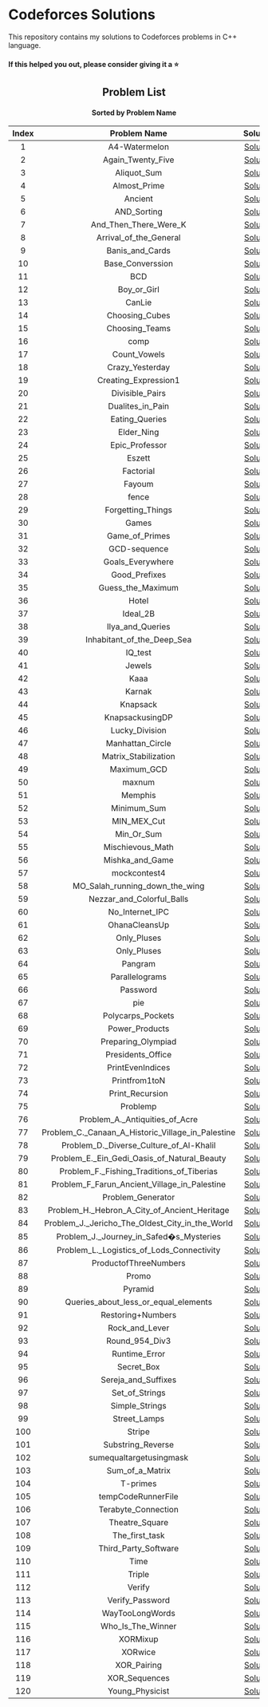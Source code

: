 # Codeforces Solutions

This repository contains my solutions to Codeforces problems in C++ language.

#### If this helped you out, please consider giving it a :star:

<div align="center">

## Problem List

#### Sorted by Problem Name

| Index |                    Problem Name                    |                                                               Solution                                                                |
| :---: | :------------------------------------------------: | :-----------------------------------------------------------------------------------------------------------------------------------: |
|   1   |                   A4-Watermelon                    |                   [Solution](https://github.com/Saifahmeed/CodeForces-Solutions/blob/master/Code\A4-Watermelon.cpp)                   |
|   2   |                 Again_Twenty_Five                  |                 [Solution](https://github.com/Saifahmeed/CodeForces-Solutions/blob/master/Code\Again_Twenty_Five.cpp)                 |
|   3   |                    Aliquot_Sum                     |                    [Solution](https://github.com/Saifahmeed/CodeForces-Solutions/blob/master/Code\Aliquot_Sum.cpp)                    |
|   4   |                    Almost_Prime                    |                   [Solution](https://github.com/Saifahmeed/CodeForces-Solutions/blob/master/Code\Almost_Prime.cpp)                    |
|   5   |                      Ancient                       |                      [Solution](https://github.com/Saifahmeed/CodeForces-Solutions/blob/master/Code\Ancient.cpp)                      |
|   6   |                    AND_Sorting                     |                    [Solution](https://github.com/Saifahmeed/CodeForces-Solutions/blob/master/Code\AND_Sorting.cpp)                    |
|   7   |               And_Then_There_Were_K                |               [Solution](https://github.com/Saifahmeed/CodeForces-Solutions/blob/master/Code\And_Then_There_Were_K.cpp)               |
|   8   |               Arrival_of_the_General               |              [Solution](https://github.com/Saifahmeed/CodeForces-Solutions/blob/master/Code\Arrival_of_the_General.cpp)               |
|   9   |                  Banis_and_Cards                   |                  [Solution](https://github.com/Saifahmeed/CodeForces-Solutions/blob/master/Code\Banis_and_Cards.cpp)                  |
|  10   |                  Base_Converssion                  |                 [Solution](https://github.com/Saifahmeed/CodeForces-Solutions/blob/master/Code\Base_Converssion.cpp)                  |
|  11   |                        BCD                         |                        [Solution](https://github.com/Saifahmeed/CodeForces-Solutions/blob/master/Code\BCD.cpp)                        |
|  12   |                    Boy_or_Girl                     |                    [Solution](https://github.com/Saifahmeed/CodeForces-Solutions/blob/master/Code\Boy_or_Girl.cpp)                    |
|  13   |                       CanLie                       |                      [Solution](https://github.com/Saifahmeed/CodeForces-Solutions/blob/master/Code\CanLie.cpp)                       |
|  14   |                   Choosing_Cubes                   |                  [Solution](https://github.com/Saifahmeed/CodeForces-Solutions/blob/master/Code\Choosing_Cubes.cpp)                   |
|  15   |                   Choosing_Teams                   |                  [Solution](https://github.com/Saifahmeed/CodeForces-Solutions/blob/master/Code\Choosing_Teams.cpp)                   |
|  16   |                        comp                        |                       [Solution](https://github.com/Saifahmeed/CodeForces-Solutions/blob/master/Code\comp.cpp)                        |
|  17   |                    Count_Vowels                    |                   [Solution](https://github.com/Saifahmeed/CodeForces-Solutions/blob/master/Code\Count_Vowels.cpp)                    |
|  18   |                  Crazy_Yesterday                   |                  [Solution](https://github.com/Saifahmeed/CodeForces-Solutions/blob/master/Code\Crazy_Yesterday.cpp)                  |
|  19   |                Creating_Expression1                |               [Solution](https://github.com/Saifahmeed/CodeForces-Solutions/blob/master/Code\Creating_Expression1.cpp)                |
|  20   |                  Divisible_Pairs                   |                  [Solution](https://github.com/Saifahmeed/CodeForces-Solutions/blob/master/Code\Divisible_Pairs.cpp)                  |
|  21   |                  Dualites_in_Pain                  |                 [Solution](https://github.com/Saifahmeed/CodeForces-Solutions/blob/master/Code\Dualites_in_Pain.cpp)                  |
|  22   |                   Eating_Queries                   |                  [Solution](https://github.com/Saifahmeed/CodeForces-Solutions/blob/master/Code\Eating_Queries.cpp)                   |
|  23   |                     Elder_Ning                     |                    [Solution](https://github.com/Saifahmeed/CodeForces-Solutions/blob/master/Code\Elder_Ning.cpp)                     |
|  24   |                   Epic_Professor                   |                  [Solution](https://github.com/Saifahmeed/CodeForces-Solutions/blob/master/Code\Epic_Professor.cpp)                   |
|  25   |                       Eszett                       |                      [Solution](https://github.com/Saifahmeed/CodeForces-Solutions/blob/master/Code\Eszett.cpp)                       |
|  26   |                     Factorial                      |                     [Solution](https://github.com/Saifahmeed/CodeForces-Solutions/blob/master/Code\Factorial.cpp)                     |
|  27   |                       Fayoum                       |                      [Solution](https://github.com/Saifahmeed/CodeForces-Solutions/blob/master/Code\Fayoum.cpp)                       |
|  28   |                       fence                        |                       [Solution](https://github.com/Saifahmeed/CodeForces-Solutions/blob/master/Code\fence.cpp)                       |
|  29   |                 Forgetting_Things                  |                 [Solution](https://github.com/Saifahmeed/CodeForces-Solutions/blob/master/Code\Forgetting_Things.cpp)                 |
|  30   |                       Games                        |                       [Solution](https://github.com/Saifahmeed/CodeForces-Solutions/blob/master/Code\Games.cpp)                       |
|  31   |                   Game_of_Primes                   |                  [Solution](https://github.com/Saifahmeed/CodeForces-Solutions/blob/master/Code\Game_of_Primes.cpp)                   |
|  32   |                    GCD-sequence                    |                   [Solution](https://github.com/Saifahmeed/CodeForces-Solutions/blob/master/Code\GCD-sequence.cpp)                    |
|  33   |                  Goals_Everywhere                  |                 [Solution](https://github.com/Saifahmeed/CodeForces-Solutions/blob/master/Code\Goals_Everywhere.cpp)                  |
|  34   |                   Good_Prefixes                    |                   [Solution](https://github.com/Saifahmeed/CodeForces-Solutions/blob/master/Code\Good_Prefixes.cpp)                   |
|  35   |                 Guess_the_Maximum                  |                 [Solution](https://github.com/Saifahmeed/CodeForces-Solutions/blob/master/Code\Guess_the_Maximum.cpp)                 |
|  36   |                       Hotel                        |                       [Solution](https://github.com/Saifahmeed/CodeForces-Solutions/blob/master/Code\Hotel.cpp)                       |
|  37   |                      Ideal_2B                      |                     [Solution](https://github.com/Saifahmeed/CodeForces-Solutions/blob/master/Code\Ideal_2B.cpp)                      |
|  38   |                  Ilya_and_Queries                  |                 [Solution](https://github.com/Saifahmeed/CodeForces-Solutions/blob/master/Code\Ilya_and_Queries.cpp)                  |
|  39   |             Inhabitant_of_the_Deep_Sea             |            [Solution](https://github.com/Saifahmeed/CodeForces-Solutions/blob/master/Code\Inhabitant_of_the_Deep_Sea.cpp)             |
|  40   |                      IQ_test                       |                      [Solution](https://github.com/Saifahmeed/CodeForces-Solutions/blob/master/Code\IQ_test.cpp)                      |
|  41   |                       Jewels                       |                      [Solution](https://github.com/Saifahmeed/CodeForces-Solutions/blob/master/Code\Jewels.cpp)                       |
|  42   |                        Kaaa                        |                       [Solution](https://github.com/Saifahmeed/CodeForces-Solutions/blob/master/Code\Kaaa.cpp)                        |
|  43   |                       Karnak                       |                      [Solution](https://github.com/Saifahmeed/CodeForces-Solutions/blob/master/Code\Karnak.cpp)                       |
|  44   |                      Knapsack                      |                     [Solution](https://github.com/Saifahmeed/CodeForces-Solutions/blob/master/Code\Knapsack.cpp)                      |
|  45   |                  KnapsackusingDP                   |                  [Solution](https://github.com/Saifahmeed/CodeForces-Solutions/blob/master/Code\KnapsackusingDP.cpp)                  |
|  46   |                   Lucky_Division                   |                  [Solution](https://github.com/Saifahmeed/CodeForces-Solutions/blob/master/Code\Lucky_Division.cpp)                   |
|  47   |                  Manhattan_Circle                  |                 [Solution](https://github.com/Saifahmeed/CodeForces-Solutions/blob/master/Code\Manhattan_Circle.cpp)                  |
|  48   |                Matrix_Stabilization                |               [Solution](https://github.com/Saifahmeed/CodeForces-Solutions/blob/master/Code\Matrix_Stabilization.cpp)                |
|  49   |                    Maximum_GCD                     |                    [Solution](https://github.com/Saifahmeed/CodeForces-Solutions/blob/master/Code\Maximum_GCD.cpp)                    |
|  50   |                       maxnum                       |                      [Solution](https://github.com/Saifahmeed/CodeForces-Solutions/blob/master/Code\maxnum.cpp)                       |
|  51   |                      Memphis                       |                      [Solution](https://github.com/Saifahmeed/CodeForces-Solutions/blob/master/Code\Memphis.cpp)                      |
|  52   |                    Minimum_Sum                     |                    [Solution](https://github.com/Saifahmeed/CodeForces-Solutions/blob/master/Code\Minimum_Sum.cpp)                    |
|  53   |                    MIN_MEX_Cut                     |                    [Solution](https://github.com/Saifahmeed/CodeForces-Solutions/blob/master/Code\MIN_MEX_Cut.cpp)                    |
|  54   |                     Min_Or_Sum                     |                    [Solution](https://github.com/Saifahmeed/CodeForces-Solutions/blob/master/Code\Min_Or_Sum.cpp)                     |
|  55   |                  Mischievous_Math                  |                 [Solution](https://github.com/Saifahmeed/CodeForces-Solutions/blob/master/Code\Mischievous_Math.cpp)                  |
|  56   |                  Mishka_and_Game                   |                  [Solution](https://github.com/Saifahmeed/CodeForces-Solutions/blob/master/Code\Mishka_and_Game.cpp)                  |
|  57   |                    mockcontest4                    |                   [Solution](https://github.com/Saifahmeed/CodeForces-Solutions/blob/master/Code\mockcontest4.cpp)                    |
|  58   |           MO_Salah_running_down_the_wing           |          [Solution](https://github.com/Saifahmeed/CodeForces-Solutions/blob/master/Code\MO_Salah_running_down_the_wing.cpp)           |
|  59   |             Nezzar_and_Colorful_Balls              |             [Solution](https://github.com/Saifahmeed/CodeForces-Solutions/blob/master/Code\Nezzar_and_Colorful_Balls.cpp)             |
|  60   |                  No_Internet_IPC                   |                  [Solution](https://github.com/Saifahmeed/CodeForces-Solutions/blob/master/Code\No_Internet_IPC.cpp)                  |
|  61   |                   OhanaCleansUp                    |                   [Solution](https://github.com/Saifahmeed/CodeForces-Solutions/blob/master/Code\OhanaCleansUp.cpp)                   |
|  62   |                    Only_Pluses                     |                    [Solution](https://github.com/Saifahmeed/CodeForces-Solutions/blob/master/Code\Only_Pluses.cpp)                    |
|  63   |                    Only_Pluses                     |                    [Solution](https://github.com/Saifahmeed/CodeForces-Solutions/blob/master/Code\Only_Pluses.exe)                    |
|  64   |                      Pangram                       |                      [Solution](https://github.com/Saifahmeed/CodeForces-Solutions/blob/master/Code\Pangram.cpp)                      |
|  65   |                   Parallelograms                   |                  [Solution](https://github.com/Saifahmeed/CodeForces-Solutions/blob/master/Code\Parallelograms.cpp)                   |
|  66   |                      Password                      |                     [Solution](https://github.com/Saifahmeed/CodeForces-Solutions/blob/master/Code\Password.cpp)                      |
|  67   |                        pie                         |                        [Solution](https://github.com/Saifahmeed/CodeForces-Solutions/blob/master/Code\pie.cpp)                        |
|  68   |                 Polycarps_Pockets                  |                 [Solution](https://github.com/Saifahmeed/CodeForces-Solutions/blob/master/Code\Polycarps_Pockets.cpp)                 |
|  69   |                   Power_Products                   |                  [Solution](https://github.com/Saifahmeed/CodeForces-Solutions/blob/master/Code\Power_Products.cpp)                   |
|  70   |                 Preparing_Olympiad                 |                [Solution](https://github.com/Saifahmeed/CodeForces-Solutions/blob/master/Code\Preparing_Olympiad.cpp)                 |
|  71   |                 Presidents_Office                  |                 [Solution](https://github.com/Saifahmeed/CodeForces-Solutions/blob/master/Code\Presidents_Office.cpp)                 |
|  72   |                  PrintEvenIndices                  |                 [Solution](https://github.com/Saifahmeed/CodeForces-Solutions/blob/master/Code\PrintEvenIndices.cpp)                  |
|  73   |                   Printfrom1toN                    |                   [Solution](https://github.com/Saifahmeed/CodeForces-Solutions/blob/master/Code\Printfrom1toN.cpp)                   |
|  74   |                  Print_Recursion                   |                  [Solution](https://github.com/Saifahmeed/CodeForces-Solutions/blob/master/Code\Print_Recursion.cpp)                  |
|  75   |                      Problemp                      |                     [Solution](https://github.com/Saifahmeed/CodeForces-Solutions/blob/master/Code\Problemp.cpp)                      |
|  76   |          Problem_A.\_Antiquities_of_Acre           |          [Solution](https://github.com/Saifahmeed/CodeForces-Solutions/blob/master/Code\Problem_A._Antiquities_of_Acre.cpp)           |
|  77   | Problem_C.\_Canaan_A_Historic_Village_in_Palestine | [Solution](https://github.com/Saifahmeed/CodeForces-Solutions/blob/master/Code\Problem_C._Canaan_A_Historic_Village_in_Palestine.cpp) |
|  78   |      Problem_D.\_Diverse_Culture_of_Al-Khalil      |      [Solution](https://github.com/Saifahmeed/CodeForces-Solutions/blob/master/Code\Problem_D._Diverse_Culture_of_Al-Khalil.cpp)      |
|  79   |    Problem_E.\_Ein_Gedi_Oasis_of_Natural_Beauty    |    [Solution](https://github.com/Saifahmeed/CodeForces-Solutions/blob/master/Code\Problem_E._Ein_Gedi_Oasis_of_Natural_Beauty.cpp)    |
|  80   |     Problem_F.\_Fishing_Traditions_of_Tiberias     |     [Solution](https://github.com/Saifahmeed/CodeForces-Solutions/blob/master/Code\Problem_F._Fishing_Traditions_of_Tiberias.cpp)     |
|  81   |    Problem_F_Farun_Ancient_Village_in_Palestine    |   [Solution](https://github.com/Saifahmeed/CodeForces-Solutions/blob/master/Code\Problem_F_Farun_Ancient_Village_in_Palestine.cpp)    |
|  82   |                 Problem_Generator                  |                 [Solution](https://github.com/Saifahmeed/CodeForces-Solutions/blob/master/Code\Problem_Generator.cpp)                 |
|  83   |   Problem_H.\_Hebron_A_City_of_Ancient_Heritage    |   [Solution](https://github.com/Saifahmeed/CodeForces-Solutions/blob/master/Code\Problem_H._Hebron_A_City_of_Ancient_Heritage.cpp)    |
|  84   |  Problem_J.\_Jericho_The_Oldest_City_in_the_World  |  [Solution](https://github.com/Saifahmeed/CodeForces-Solutions/blob/master/Code\Problem_J._Jericho_The_Oldest_City_in_the_World.cpp)  |
|  85   |      Problem_J.\_Journey_in_Safed�s_Mysteries      |      [Solution](https://github.com/Saifahmeed/CodeForces-Solutions/blob/master/Code\Problem_J._Journey_in_Safed�s_Mysteries.cpp)      |
|  86   |     Problem_L.\_Logistics_of_Lods_Connectivity     |     [Solution](https://github.com/Saifahmeed/CodeForces-Solutions/blob/master/Code\Problem_L._Logistics_of_Lods_Connectivity.cpp)     |
|  87   |               ProductofThreeNumbers                |               [Solution](https://github.com/Saifahmeed/CodeForces-Solutions/blob/master/Code\ProductofThreeNumbers.cpp)               |
|  88   |                       Promo                        |                       [Solution](https://github.com/Saifahmeed/CodeForces-Solutions/blob/master/Code\Promo.cpp)                       |
|  89   |                      Pyramid                       |                      [Solution](https://github.com/Saifahmeed/CodeForces-Solutions/blob/master/Code\Pyramid.cpp)                      |
|  90   |        Queries_about_less_or_equal_elements        |       [Solution](https://github.com/Saifahmeed/CodeForces-Solutions/blob/master/Code\Queries_about_less_or_equal_elements.cpp)        |
|  91   |                 Restoring+Numbers                  |                 [Solution](https://github.com/Saifahmeed/CodeForces-Solutions/blob/master/Code\Restoring+Numbers.cpp)                 |
|  92   |                   Rock_and_Lever                   |                  [Solution](https://github.com/Saifahmeed/CodeForces-Solutions/blob/master/Code\Rock_and_Lever.cpp)                   |
|  93   |                   Round_954_Div3                   |                  [Solution](https://github.com/Saifahmeed/CodeForces-Solutions/blob/master/Code\Round_954_Div3.cpp)                   |
|  94   |                   Runtime_Error                    |                   [Solution](https://github.com/Saifahmeed/CodeForces-Solutions/blob/master/Code\Runtime_Error.cpp)                   |
|  95   |                     Secret_Box                     |                    [Solution](https://github.com/Saifahmeed/CodeForces-Solutions/blob/master/Code\Secret_Box.cpp)                     |
|  96   |                Sereja_and_Suffixes                 |                [Solution](https://github.com/Saifahmeed/CodeForces-Solutions/blob/master/Code\Sereja_and_Suffixes.cpp)                |
|  97   |                   Set_of_Strings                   |                  [Solution](https://github.com/Saifahmeed/CodeForces-Solutions/blob/master/Code\Set_of_Strings.cpp)                   |
|  98   |                   Simple_Strings                   |                  [Solution](https://github.com/Saifahmeed/CodeForces-Solutions/blob/master/Code\Simple_Strings.cpp)                   |
|  99   |                    Street_Lamps                    |                   [Solution](https://github.com/Saifahmeed/CodeForces-Solutions/blob/master/Code\Street_Lamps.cpp)                    |
|  100  |                       Stripe                       |                      [Solution](https://github.com/Saifahmeed/CodeForces-Solutions/blob/master/Code\Stripe.cpp)                       |
|  101  |                 Substring_Reverse                  |                 [Solution](https://github.com/Saifahmeed/CodeForces-Solutions/blob/master/Code\Substring_Reverse.cpp)                 |
|  102  |              sumequaltargetusingmask               |              [Solution](https://github.com/Saifahmeed/CodeForces-Solutions/blob/master/Code\sumequaltargetusingmask.cpp)              |
|  103  |                  Sum_of_a_Matrix                   |                  [Solution](https://github.com/Saifahmeed/CodeForces-Solutions/blob/master/Code\Sum_of_a_Matrix.cpp)                  |
|  104  |                      T-primes                      |                     [Solution](https://github.com/Saifahmeed/CodeForces-Solutions/blob/master/Code\T-primes.cpp)                      |
|  105  |                 tempCodeRunnerFile                 |                [Solution](https://github.com/Saifahmeed/CodeForces-Solutions/blob/master/Code\tempCodeRunnerFile.cpp)                 |
|  106  |                Terabyte_Connection                 |                [Solution](https://github.com/Saifahmeed/CodeForces-Solutions/blob/master/Code\Terabyte_Connection.cpp)                |
|  107  |                   Theatre_Square                   |                  [Solution](https://github.com/Saifahmeed/CodeForces-Solutions/blob/master/Code\Theatre_Square.cpp)                   |
|  108  |                   The_first_task                   |                  [Solution](https://github.com/Saifahmeed/CodeForces-Solutions/blob/master/Code\The_first_task.cpp)                   |
|  109  |                Third_Party_Software                |               [Solution](https://github.com/Saifahmeed/CodeForces-Solutions/blob/master/Code\Third_Party_Software.cpp)                |
|  110  |                        Time                        |                       [Solution](https://github.com/Saifahmeed/CodeForces-Solutions/blob/master/Code\Time.cpp)                        |
|  111  |                       Triple                       |                      [Solution](https://github.com/Saifahmeed/CodeForces-Solutions/blob/master/Code\Triple.cpp)                       |
|  112  |                       Verify                       |                      [Solution](https://github.com/Saifahmeed/CodeForces-Solutions/blob/master/Code\Verify.cpp)                       |
|  113  |                  Verify_Password                   |                  [Solution](https://github.com/Saifahmeed/CodeForces-Solutions/blob/master/Code\Verify_Password.cpp)                  |
|  114  |                  WayTooLongWords                   |                  [Solution](https://github.com/Saifahmeed/CodeForces-Solutions/blob/master/Code\WayTooLongWords.cpp)                  |
|  115  |                 Who_Is_The_Winner                  |                 [Solution](https://github.com/Saifahmeed/CodeForces-Solutions/blob/master/Code\Who_Is_The_Winner.cpp)                 |
|  116  |                      XORMixup                      |                     [Solution](https://github.com/Saifahmeed/CodeForces-Solutions/blob/master/Code\XORMixup.cpp)                      |
|  117  |                      XORwice                       |                      [Solution](https://github.com/Saifahmeed/CodeForces-Solutions/blob/master/Code\XORwice.cpp)                      |
|  118  |                    XOR_Pairing                     |                    [Solution](https://github.com/Saifahmeed/CodeForces-Solutions/blob/master/Code\XOR_Pairing.cpp)                    |
|  119  |                   XOR_Sequences                    |                   [Solution](https://github.com/Saifahmeed/CodeForces-Solutions/blob/master/Code\XOR_Sequences.cpp)                   |
|  120  |                  Young_Physicist                   |                  [Solution](https://github.com/Saifahmeed/CodeForces-Solutions/blob/master/Code\Young_Physicist.cpp)                  |

</div>
